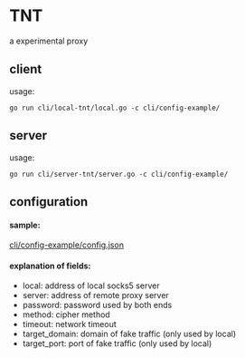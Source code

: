 # TNT
a experimental proxy

## client
usage:
```
go run cli/local-tnt/local.go -c cli/config-example/
```


## server
usage:
```
go run cli/server-tnt/server.go -c cli/config-example/
```

## configuration

#### sample:
[cli/config-example/config.json](https://github.com/rockdragon/TNT/blob/master/cli/config-example/config.json)

#### explanation of fields:
* local:  address of local socks5 server
* server: address of remote proxy server
* password: password used by both ends
* method: cipher method
* timeout: network timeout
* target_domain: domain of fake traffic (only used by local)
* target_port: port of fake traffic (only used by local)

